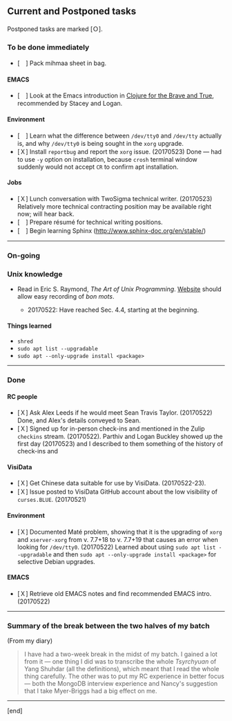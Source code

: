 ## Current and Postponed tasks

Postponed tasks are marked [Ｏ].

### To be done immediately

 * [　] Pack mihmaa sheet in bag.

#### EMACS

 * [　] Look at the Emacs introduction in [Clojure for the Brave and True](http://www.braveclojure.com/basic-emacs/), recommended by Stacey and Logan.

#### Environment

 * [　] Learn what the difference between `/dev/tty0` and `/dev/tty` actually is, and why `/dev/tty0` is being sought in the `xorg` upgrade.
 * [Ｘ] Install `reportbug` and report the `xorg` issue. (20170523) Done — had to use `-y` option on installation, because `crosh` terminal window suddenly would not accept `CR` to confirm apt installation. 

#### Jobs

 * [Ｘ] Lunch conversation with TwoSigma technical writer. (20170523) Relatively more technical contracting position may be available right now; will hear back.
 * [　] Prepare résumé for technical writing positions.
 * [　] Begin learning Sphinx (http://www.sphinx-doc.org/en/stable/)

---

### On-going

### Unix knowledge

 * Read in Eric S. Raymond, _The Art of Unix Programming_. [Website](http://www.catb.org/esr/writings/taoup/html/) should allow easy recording of _bon mots_.
 
   * 20170522: Have reached Sec. 4.4, starting at the beginning.

#### Things learned

 * `shred`
 * `sudo apt list --upgradable`
 * `sudo apt --only-upgrade install <package>`

---

### Done

#### RC people

 * [Ｘ] Ask Alex Leeds if he would meet Sean Travis Taylor. (20170522) Done, and Alex's details conveyed to Sean.
 * [Ｘ] Signed up for in-person check-ins and mentioned in the Zulip `checkins` stream. (20170522). Parthiv and Logan Buckley showed up the first day (20170523) and I described to them something of the history of check-ins and 

#### VisiData

 * [Ｘ] Get Chinese data suitable for use by VisiData. (20170522-23). 
 * [Ｘ] Issue posted to VisiData GitHub account about the low visibility of `curses.BLUE`. (20170521)

#### Environment

 * [Ｘ] Documented Maté problem, showing that it is the upgrading of `xorg` and `xserver-xorg` from v. 7.7+18 to v. 7.7+19 that causes an error when looking for `/dev/tty0`. (20170522) Learned about using `sudo apt list --upgradable` and then `sudo apt --only-upgrade install <package>` for selective Debian upgrades.

#### EMACS

 * [Ｘ] Retrieve old EMACS notes and find recommended EMACS intro. (20170522)

---

### Summary of the break between the two halves of my batch

(From my diary)

> I have had a two-week break in the midst of my batch. I gained a lot from it — one thing I did was to transcribe the whole _Tsyrchyuan_ of Yang Shuhdar (all the definitions), which meant that I read the whole thing carefully. The other was to put my RC experience in better focus — both the MongoDB interview experience and Nancy's suggestion that I take Myer-Briggs had a big effect on me.



---

[end]
